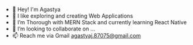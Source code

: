 - 👋 Hey! I'm Agastya
- 👀 I like exploring and creating Web Applications
- 🌱 I’m Thorough with MERN Stack and currently learning React Native
- 💞️ I’m looking to collaborate on ...
- 📫 Reach me via Gmail agastyaj.87075@gmail.com

<!---
AgastyaJXD7/AgastyaJXD7 is a ✨ special ✨ repository because its `README.md` (this file) appears on your GitHub profile.
You can click the Preview link to take a look at your changes.
--->
